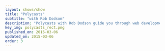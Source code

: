 ```yaml
---
layout: shows/show
title: "Polycasts"
subtitle: "with Rob Dodson"
description: "Polycasts with Rob Dodson guide you through web development with Polymer, starting with using basic Polymer elements through to building a complete web app with routing and responsive elements."
key_img: polycasts_rect.png
published_on: 2015-03-06
updated_on: 2015-03-06
order: 3
---
```

